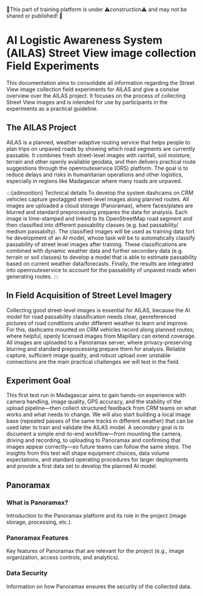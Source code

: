 🚧This part of training platform is under ⚠️construction⚠️ and may not be shared or published! 🚧

# AI Logistic Awareness System (AILAS) Street View image collection Field Experiments
This documentation aims to consolidate all information regarding the Street View image collection field experiments for AILAS and give a consise overview over the AILAS project. It focuses on the process of collecting Street View images and is intended for use by participants in the experiments as a practical guideline.

## The AILAS Project
AILAS is a planned, weather-adaptive routing service that helps people to plan trips on unpaved roads by showing which road segments are currently passable. It combines fresh street-level images with rainfall, soil moisture, terrain and other openly available geodata, and then delivers practical route suggestions through the openrouteservice (ORS) platform. The goal is to reduce delays and risks in humanitarian operations and other logistics, especially in regions like Madagascar where many roads are unpaved. 

:::{admonition} Technical details
To develop the system dashcams on CRM vehicles capture geotagged street-level images along planned routes. All images are uploaded a cloud storage (Panoramax), where faces/plates are blurred and standard preprocessing prepares the data for analysis.  Each image is time-stamped and linked to its OpenStreetMap road segment and then classified into different passability classes (e.g. bad passability/ medium passabilty). The classified images will be used as training data fort he development of an AI model, whose task will be to automatically classify passability of street level images after training. These classifications are combined with dynamic weather data and further secondary data (e.g. terrain or soil classes) to develop a model that is able to estimate passability based on current weather data/forecasts.  Finally, the results are integrated into openrouteservice to account for the passability of unpaved roads when generating routes.
:::

## In Field Acquisition of Street Level Imagery
Collecting good street-level images is essential for AILAS, because the AI model for road passability classification needs clear, georeferenced pictures of road conditions under different weather to learn and improve. For this, dashcams mounted on CRM vehicles record along planned routes; where helpful, openly licensed images from Mapillary can extend coverage. All images are uploaded to a Panoramax server, where privacy-preserving blurring and standard preprocessing prepare them for analysis. Reliable capture, sufficient image quality, and robust upload over unstable connections are the main practical challenges we will test in the field. 

## Experiment Goal
This first test run in Madagascar aims to gain hands-on experience with camera handling, image quality, GPS accuracy, and the stability of the upload pipeline—then collect structured feedback from CRM teams on what works and what needs to change. We will also start building a local image base (repeated passes of the same tracks in different weather) that can be used later to train and validate the AILAS model. A secondary goal is to document a simple end-to-end workflow—from mounting the camera, driving and recording, to uploading to Panoramax and confirming that images appear correctly—so future teams can follow the same steps. The insights from this test will shape equipment choices, data volume expectations, and standard operating procedures for larger deployments and provide a first data set to develop the planned AI model.





## Panoramax

### What is Panoramax?
Introduction to the Panoramax platform and its role in the project (image storage, processing, etc.).


### Panoramax Features
Key features of Panoramax that are relevant for the project (e.g., image organization, access controls, and analytics).

### Data Security
Information on how Panoramax ensures the security of the collected data.





